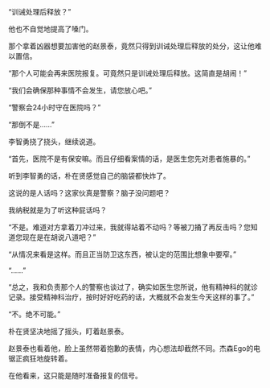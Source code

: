 “训诫处理后释放？”

他也不自觉地提高了嗓门。

那个拿着凶器想要加害他的赵景泰，竟然只得到训诫处理后释放的处分，这让他难以置信。

“那个人可能会再来医院报复。可竟然只是训诫处理后释放。这简直是胡闹！”

“我们会确保那种事情不会发生，请您放心吧。”

“警察会24小时守在医院吗？”

“那倒不是……”

李智勇挠了挠头，继续说道。

“首先，医院不是有保安嘛。而且仔细看案情的话，是医生您先对患者施暴的。”

听到李智勇的话，朴在贤感觉自己的脑袋都快炸了。

这说的是人话吗？这家伙真是警察？脑子没问题吧？

我纳税就是为了听这种屁话吗？

“不是。难道对方拿着刀冲过来，我就得站着不动吗？等被刀捅了再反击吗？您知道您现在是在胡说八道吧？”

“从情况来看是这样。而且正当防卫这东西，被认定的范围比想象中要窄。”

“……”

“总之，我和负责那个人的警察也谈过了，确实如医生您所说，他有精神科的就诊记录。接受精神科治疗，按时好好吃药的话，大概就不会发生今天这样的事了。”

“不。绝不可能。”

朴在贤坚决地摇了摇头，盯着赵景泰。

赵景泰也看着他，脸上虽然带着抱歉的表情，内心想法却截然不同。杰森Ego的电锯正疯狂地旋转着。

在他看来，这只能是随时准备报复的信号。